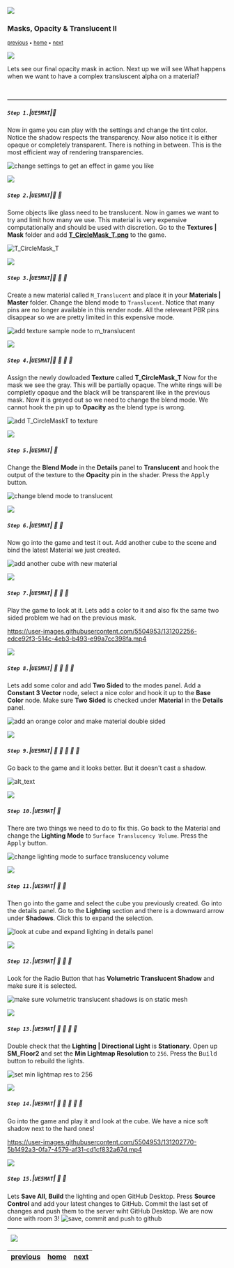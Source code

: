 ![](../images/line3.png)


### Masks, Opacity & Translucent II

<sub>[previous](../masks/README.md#user-content-masks-opacity--translucent) • [home](../README.md#user-content-ue4-intro-to-materials) • [next](../illumination/README.md#user-content-illumination)</sub>

![](../images/line3.png)


Lets see our final opacity mask in action.  Next up we will see What happens when we want to have a complex transluscent alpha on a material?

<br>

---


##### `Step 1.`\|`UE5MAT`|:small_blue_diamond:


Now in game you can play with the settings and change the tint color.  Notice the shadow respects the transparency.  Now also notice it is either opaque or completely transparent.  There is nothing in between.  This is the most efficient way of rendering transparencies.

![change settings to get an effect in game you like](images/changedProperties.png)

![](../images/line2.png)

##### `Step 2.`\|`UE5MAT`|:small_blue_diamond: :small_blue_diamond: 

Some objects like glass need to be translucent.  Now in games we want to try and limit how many we use.  This material is very expensive computationally and should be used with discretion. Go to the **Textures | Mask** folder and add **[T_CircleMask_T.png](../Assets/T_CircleFeathered.png)** to the game.

![T_CircleMask_T](images/tCircleFeather.png)


![](../images/line2.png)

##### `Step 3.`\|`UE5MAT`|:small_blue_diamond: :small_blue_diamond: :small_blue_diamond:

Create a new material called `M_Translucent` and place it in your **Materials | Master** folder. Change the blend mode to `Translucent`.  Notice that many pins are no longer available in this render node.  All the releveant PBR pins disappear so we are pretty limited in this expensive mode.

![add texture sample node to m_translucent](images/mOpacity.png)

![](../images/line2.png)

##### `Step 4.`\|`UE5MAT`|:small_blue_diamond: :small_blue_diamond: :small_blue_diamond: :small_blue_diamond:

Assign the newly dowloaded **Texture** called **T_CircleMask_T**  Now for the mask we see the gray.  This will be partially opaque.  The white rings will be completly opaque and the black will be transparent like in the previous mask.  Now it is greyed out so we need to change the blend mode. We cannot hook the pin up to **Opacity** as the blend type is wrong.

![add T_CircleMaskT to texture](images/image_160.jpg)

![](../images/line2.png)

##### `Step 5.`\|`UE5MAT`| :small_orange_diamond:

Change the **Blend Mode** in the **Details** panel to **Translucent** and hook the output of the texture to the **Opacity** pin in the shader. Press the <kbd>Apply</kbd> button.
    
![change blend mode to translucent](images/image_161.jpg)

![](../images/line2.png)

##### `Step 6.`\|`UE5MAT`| :small_orange_diamond: :small_blue_diamond:

Now go into the game and test it out.  Add another cube to the scene and bind the latest Material we just created. 

![add another cube with new material](images/image_162.jpg)

![](../images/line2.png)

##### `Step 7.`\|`UE5MAT`| :small_orange_diamond: :small_blue_diamond: :small_blue_diamond:

Play the game to look at it.  Lets add a color to it and also fix the same two sided problem we had on the previous mask.

https://user-images.githubusercontent.com/5504953/131202256-edce92f3-514c-4eb3-b493-e99a7cc398fa.mp4

![](../images/line2.png)

##### `Step 8.`\|`UE5MAT`| :small_orange_diamond: :small_blue_diamond: :small_blue_diamond: :small_blue_diamond:

Lets add some color and add **Two Sided** to the modes panel. Add a **Constant 3 Vector** node, select a nice color and hook it up to the **Base Color** node.  Make sure **Two Sided** is checked under **Material** in the **Details** panel.

![add an orange color and make material double sided](images/image_163.jpg)

![](../images/line2.png)

##### `Step 9.`\|`UE5MAT`| :small_orange_diamond: :small_blue_diamond: :small_blue_diamond: :small_blue_diamond: :small_blue_diamond:

Go back to the game and it looks better.  But it doesn't cast a shadow.

![alt_text](images/image_164.jpg)

![](../images/line2.png)

##### `Step 10.`\|`UE5MAT`| :large_blue_diamond:

There are two things we need to do to fix this.  Go back to the Material and change the **Lighting Mode** to `Surface Translucency Volume`. Press the <kbd>Apply</kbd> button.

![change lighting mode to surface translucency volume](images/image_165.jpg)

![](../images/line2.png)

##### `Step 11.`\|`UE5MAT`| :large_blue_diamond: :small_blue_diamond: 

Then go into the game and select the cube you previously created. Go into the details panel. Go to the **Lighting** section and there is a downward arrow under **Shadows**.  Click this to expand the selection.

![look at cube and expand lighting in details panel](images/image_166.jpg)

![](../images/line2.png)


##### `Step 12.`\|`UE5MAT`| :large_blue_diamond: :small_blue_diamond: :small_blue_diamond: 

Look for the Radio Button that has **Volumetric Translucent Shadow** and make sure it is selected. 

![make sure volumetric translucent shadows is on static mesh](images/image_167.jpg)

![](../images/line2.png)

##### `Step 13.`\|`UE5MAT`| :large_blue_diamond: :small_blue_diamond: :small_blue_diamond:  :small_blue_diamond: 

Double check that the **Lighting | Directional Light** is **Stationary**. Open up **SM_Floor2** and set the **Min Lightmap Resolution** to `256`. Press the <kbd>Build</kbd> button to rebuild the lights.

![set min lightmap res to 256](images/MinLightMapRes.jpg)

![](../images/line2.png)

##### `Step 14.`\|`UE5MAT`| :large_blue_diamond: :small_blue_diamond: :small_blue_diamond: :small_blue_diamond:  :small_blue_diamond: 

Go into the game and play it and look at the cube.  We have a nice soft shadow next to the hard ones!

https://user-images.githubusercontent.com/5504953/131202770-5b1492a3-0fa7-4579-af31-cd1cf832a67d.mp4

![](../images/line2.png)

##### `Step 15.`\|`UE5MAT`| :large_blue_diamond: :small_orange_diamond: 
Lets **Save All**, **Build** the lighting and open GitHub Desktop.  Press **Source Control** and add your latest changes to GitHub.  Commit the last set of changes and push them to the server wiht GitHub Desktop.  We are now done with room 3! 
![save, commit and push to github](images/Github.jpg)

___


<img src="https://via.placeholder.com/1000x4/dba81a/dba81a" alt="drawing" height="4px" alt = ""/>

<img src="https://via.placeholder.com/1000x100/45D7CA/000000/?text=Next Up - Illumination">

<img src="https://via.placeholder.com/1000x4/dba81a/dba81a" alt="drawing" height="4px" alt = ""/>

| [previous](../masks/README.md#user-content-masks-opacity--translucent)| [home](../README.md#user-content-ue4-intro-to-materials) | [next](../illumination/README.md#user-content-illumination)|
|---|---|---|
